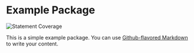 # Example Package

![Statement Coverage](https://img.shields.io/endpoint?url=https://gist.github.com/mikesongming/dd3e15d244cda22f8a22b79ba575448d/raw/test.json)

This is a simple example package. You can use
[Github-flavored Markdown](https://guides.github.com/features/mastering-markdown/)
to write your content.
